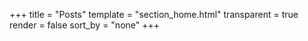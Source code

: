 +++
title = "Posts"
template = "section_home.html"
transparent = true
render = false
sort_by = "none"
+++
